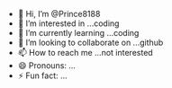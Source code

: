 - 👋 Hi, I’m @Prince8188
- 👀 I’m interested in ...coding
- 🌱 I’m currently learning ...coding
- 💞️ I’m looking to collaborate on ...github
- 📫 How to reach me ...not interested 
- 😄 Pronouns: ...
- ⚡ Fun fact: ...

<!---
Prince8188/Prince8188 is a ✨ special ✨ repository because its `README.md` (this file) appears on your GitHub profile.
You can click the Preview link to take a look at your changes.
--->
